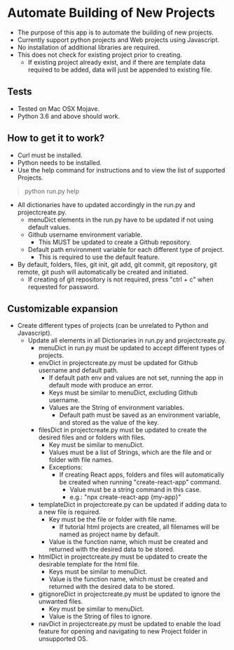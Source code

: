 # Automate Building of New Projects
* The purpose of this app is to automate the building of new projects.
* Currently support python projects and Web projects using Javascript.
* No installation of additional libraries are required.
* This does not check for existing project prior to creating.
   * If existing project already exist, and if there are template data required to be added, data will just be appended to existing file.

## Tests
* Tested on Mac OSX Mojave.
* Python 3.6 and above should work.

## How to get it to work?
* Curl must be installed.
* Python needs to be installed.
* Use the help command for instructions and to view the list of supported Projects.
> python run.py help
* All dictionaries have to updated accordingly in the run.py and projectcreate.py.
    * menuDict elements in the run.py have to be updated if not using default values.
    * Github username environment variable.
        * This MUST be updated to create a Github repository.
    * Default path environment variable for each different type of project.
        * This is required to use the default feature.
* By default, folders, files, git init, git add, git commit, git repository, git remote, git push will automatically be created and initiated.
    * If creating of git repository is not required, press "ctrl + c" when requested for password.

## Customizable expansion
* Create different types of projects (can be unrelated to Python and Javascript).
    * Update all elements in all Dictionaries in run.py and projectcreate.py.
        * menuDict in run.py must be updated to accept different types of projects.
        * envDict in projectcreate.py must be updated for Github username and default path.
            * If default path env and values are not set, running the app in default mode with produce an error.
            * Keys must be similar to menuDict, excluding Github username.
            * Values are the String of environment variables.
                * Default path must be saved as an environment variable, and stored as the value of the key.
        * filesDict in projectcreate.py must be updated to create the desired files and or folders with files.
            * Key must be similar to menuDict.
            * Values must be a list of Strings, which are the file and or folder with file names.
            * Exceptions:
                * If creating React apps, folders and files will automatically be created when running "create-react-app" command.
                    * Value must be a string command in this case.
                    * e.g.: "npx create-react-app {my-app}"
        * templateDict in projectcreate.py can be updated if adding data to a new file is required.
            * Key must be the file or folder with file name.
                * If tutorial html projects are created, all filenames will be named as project name by default.
            * Value is the function name, which must be created and returned with the desired data to be stored.
        * htmlDict in projectcreate.py must be updated to create the desirable template for the html file.
            * Keys must be similar to menuDict.
            * Value is the function name, which must be created and returned with the desired data to be stored.
        * gitignoreDict in projectcreate.py must be updated to ignore the unwanted files.
            * Key must be similar to menuDict.
            * Value is the String of files to ignore.
        * navDict in projectcreate.py must be updated to enable the load feature for opening and navigating to new Project folder in unsupported OS.
